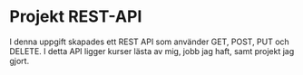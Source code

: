 # Projekt REST-API

I denna uppgift skapades ett REST API som använder GET, POST, PUT och DELETE. I detta API ligger kurser lästa av mig, jobb jag haft, samt projekt jag gjort. 

